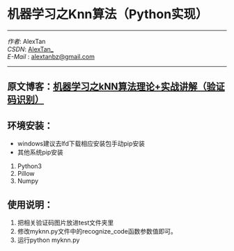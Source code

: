 # 机器学习之Knn算法（Python实现）
***
*作者*: AlexTan  
*CSDN*: [AlexTan_](http://blog.csdn.net/alextan_)  
*E-Mail* : <alextanbz@gmail.com> 
***

## 原文博客：[机器学习之kNN算法理论+实战讲解（验证码识别）](http://blog.csdn.net/AlexTan_/article/details/77057068)

## 环境安装：
* windows建议去lfd下载相应安装包手动pip安装
* 其他系统pip安装
1. Python3
2. Pillow
3. Numpy

## 使用说明：
1. 把相关验证码图片放进test文件夹里
2. 修改myknn.py文件中的recognize_code函数参数值即可。
3. 运行python myknn.py
